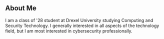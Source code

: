 ## About Me

I am a class of '28 student at Drexel University studying Computing and Security Technology. I generally interested in all aspects of the technology field, but I am most interested in cybersecurity professionally.

